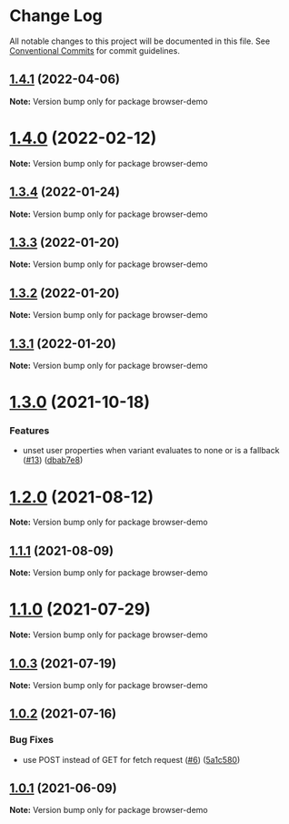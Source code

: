 # Change Log

All notable changes to this project will be documented in this file.
See [Conventional Commits](https://conventionalcommits.org) for commit guidelines.

## [1.4.1](https://github.com/amplitude/experiment-js-client/compare/v1.4.0...v1.4.1) (2022-04-06)

**Note:** Version bump only for package browser-demo





# [1.4.0](https://github.com/amplitude/experiment-js-client/compare/v1.3.4...v1.4.0) (2022-02-12)

**Note:** Version bump only for package browser-demo





## [1.3.4](https://github.com/amplitude/experiment-js-client/compare/v1.3.3...v1.3.4) (2022-01-24)

**Note:** Version bump only for package browser-demo





## [1.3.3](https://github.com/amplitude/experiment-js-client/compare/v1.3.2...v1.3.3) (2022-01-20)

**Note:** Version bump only for package browser-demo





## [1.3.2](https://github.com/amplitude/experiment-js-client/compare/v1.3.1...v1.3.2) (2022-01-20)

**Note:** Version bump only for package browser-demo





## [1.3.1](https://github.com/amplitude/experiment-js-client/compare/v1.3.0...v1.3.1) (2022-01-20)

**Note:** Version bump only for package browser-demo





# [1.3.0](https://github.com/amplitude/experiment-js-client/compare/v1.2.0...v1.3.0) (2021-10-18)


### Features

* unset user properties when variant evaluates to none or is a fallback ([#13](https://github.com/amplitude/experiment-js-client/issues/13)) ([dbab7e8](https://github.com/amplitude/experiment-js-client/commit/dbab7e83659628edcd4fca71e001fc38cae6b27b))





# [1.2.0](https://github.com/amplitude/experiment-js-client/compare/v1.1.1...v1.2.0) (2021-08-12)

**Note:** Version bump only for package browser-demo





## [1.1.1](https://github.com/amplitude/experiment-js-client/compare/v1.1.0...v1.1.1) (2021-08-09)

**Note:** Version bump only for package browser-demo





# [1.1.0](https://github.com/amplitude/experiment-js-client/compare/v1.0.3...v1.1.0) (2021-07-29)

**Note:** Version bump only for package browser-demo





## [1.0.3](https://github.com/amplitude/experiment-js-client/compare/v1.0.2...v1.0.3) (2021-07-19)

**Note:** Version bump only for package browser-demo





## [1.0.2](https://github.com/amplitude/experiment-js-client/compare/v1.0.1...v1.0.2) (2021-07-16)


### Bug Fixes

* use POST instead of GET for fetch request ([#6](https://github.com/amplitude/experiment-js-client/issues/6)) ([5a1c580](https://github.com/amplitude/experiment-js-client/commit/5a1c58081342a82b50bbc3ada4531ab8d8041fde))





## [1.0.1](https://github.com/amplitude/experiment-js-client/compare/v1.0.0...v1.0.1) (2021-06-09)

**Note:** Version bump only for package browser-demo
